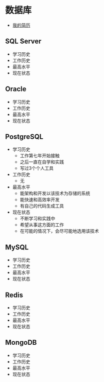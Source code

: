 # 数据库
+ [我的简历](../README.md)
## SQL Server	
+ 学习历史
+ 工作历史
+ 最高水平
+ 现在状态
## Oracle	
+ 学习历史
+ 工作历史
+ 最高水平
+ 现在状态
## PostgreSQL
+ 学习历史
	+ 工作第七年开始接触
	+ 之后一直在自学和实践
	+ 写过3个个人工具
+ 工作历史
	+ 无
+ 最高水平
	+ 能架构和开发以该技术为存储的系统
	+ 能快速和高效率开发
	+ 有自己的代码生成工具
+ 现在状态
	+ 不断学习和实践中
	+ 希望从事这方面的工作
	+ 在可能的情况下，会尽可能地选用该技术
## MySQL	
+ 学习历史
+ 工作历史
+ 最高水平
+ 现在状态
## Redis	
+ 学习历史
+ 工作历史
+ 最高水平
+ 现在状态
## MongoDB	
+ 学习历史
+ 工作历史
+ 最高水平
+ 现在状态